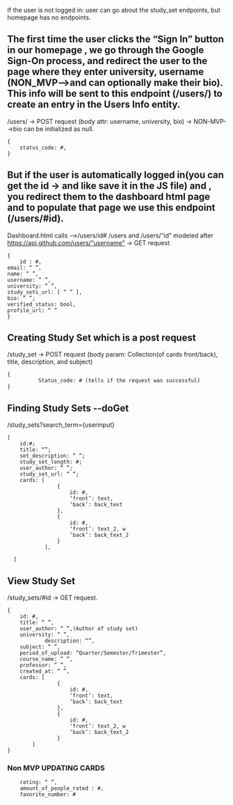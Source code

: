 If the user is not logged in: user can go about the study_set endpoints, but homepage has no endpoints. 


## The first time the user clicks the “Sign In” button in our homepage , we go through the Google Sign-On process, and redirect the user to the page where they enter university, username (NON_MVP-->and can optionally make their bio).  This info will be sent to this endpoint (/users/) to create an entry in the Users Info entity.

/users/ → POST request (body attr: username, university, bio) → NON-MVP-->bio can be initialized as null.

```
{
	status_code: #,
}
```


## But if the user is automatically logged in(you can get the id → and like save it in the JS file) and , you redirect them to the dashboard html page and to populate that page we use this endpoint (/users/#id).

Dashboard.html calls -->/users/id#
/users and /users/“id” modeled after  https://api.github.com/users/“username” → GET request

```
{
	id : #,
email: “ ”,
name: “ ”,
username: “ ”,
university: “ ”,
study_sets_url: [ “ ” ],
bio: “ ”;
verified_status: bool,
profile_url: “ ”
}
```

## Creating Study Set which is a post request

/study_set → POST request (body param: Collection(of cards front/back), title, description, and subject)

```
{
          Status_code: # (tells if the request was successful)
}
```

## Finding  Study Sets --doGet
/study_sets?search_term={userinput}

```
[	
	id:#;
	title: “”;
	set_description: “ “;
	study_set_length: #;
	user_author: “ “;
	study_set_url: “ “;
	cards: [
				{
					id: #,
					‘front’: text, 
					‘back’: back_text
				},
				{
					id: #,
					‘front’: text_2, w
					‘back’: back_text_2
				}
			],

  ]
  ```

## View  Study Set
/study_sets/#id → GET request.
```
{
	id: #,
	title: “ ”,
	user_author: “ ”,(Author of study set)
	university: “ ”,
            description: “”,
	subject: “ ”,
	period_of_upload: “Quarter/Semester/Trimester”,
	course_name: “ ”,
	professor: “ ”,
	created_at: “ ”,
	cards: [
				{
					id: #,
					‘front’: text, 
					‘back’: back_text
				},
				{
					id: #,
					‘front’: text_2, w
					‘back’: back_text_2
				}
		]
}
```


### Non MVP UPDATING CARDS 

```
	rating: “ ”,
	amount_of_people_rated : #,
	favorite_number: #
```


